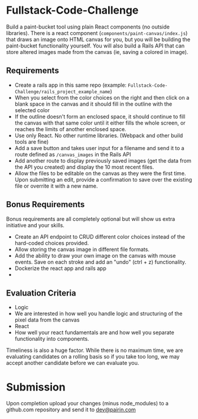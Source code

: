 # Fullstack-Code-Challenge

Build a paint-bucket tool using plain React components (no outside libraries).  There is a react component (`components/paint-canvas/index.js`) that draws an image onto HTML canvas for you, but you will be building the paint-bucket functionality yourself. You will also build a Rails API that can store altered images made from the canvas (ie, saving a colored in image). 

## Requirements
 - Create a rails app in this same repo (example: `Fullstack-Code-Challenge/rails_project_example_name`)
 - When you select from the color choices on the right and then click on a blank space in the canvas and it should fill in the outline with the selected color
 - If the outline doesn't form an enclosed space, it should continue to fill the canvas with that same color until it either fills the whole screen, or reaches the limits of another enclosed space.
 - Use only React. No other runtime libraries. (Webpack and other build tools are fine)
 - Add a save button and takes user input for a filename and send it to a route defined as `/canvas_images` in the Rails API
 - Add another route to display previously saved images (get the data from the API you created) and display the 10 most recent files.
 - Allow the files to be editable on the canvas as they were the first time.  Upon submitting an edit, provide a confirmation to save over the existing file or overrite it with a new name.

## Bonus Requirements
Bonus requirements are all completely optional but will show us extra initiative and your skills.

 - Create an API endpoint to CRUD different color choices instead of the hard-coded choices provided.
 - Allow storing the canvas image in different file formats.
 - Add the ability to draw your own image on the canvas with mouse events. Save on each stroke and add an "undo" (ctrl + z) functionality.
 - Dockerize the react app and rails app
 - 

## Evaluation Criteria
 - Logic
  - We are interested in how well you handle logic and structuring of the pixel data from the canvas
 - React
  - How well your react fundamentals are and how well you separate functionality into components.

Timeliness is also a huge factor. While there is no maximum time, we are evaluating candidates on a rolling basis so if you take too long, we may accept another candidate before we can evaluate you.

# Submission
Upon completion upload your changes (minus node_modules) to a github.com repository and send it to [dev@pairin.com](mailto:dev@pairin.com?Subject=Fullstack%20Code%20Challenge)
